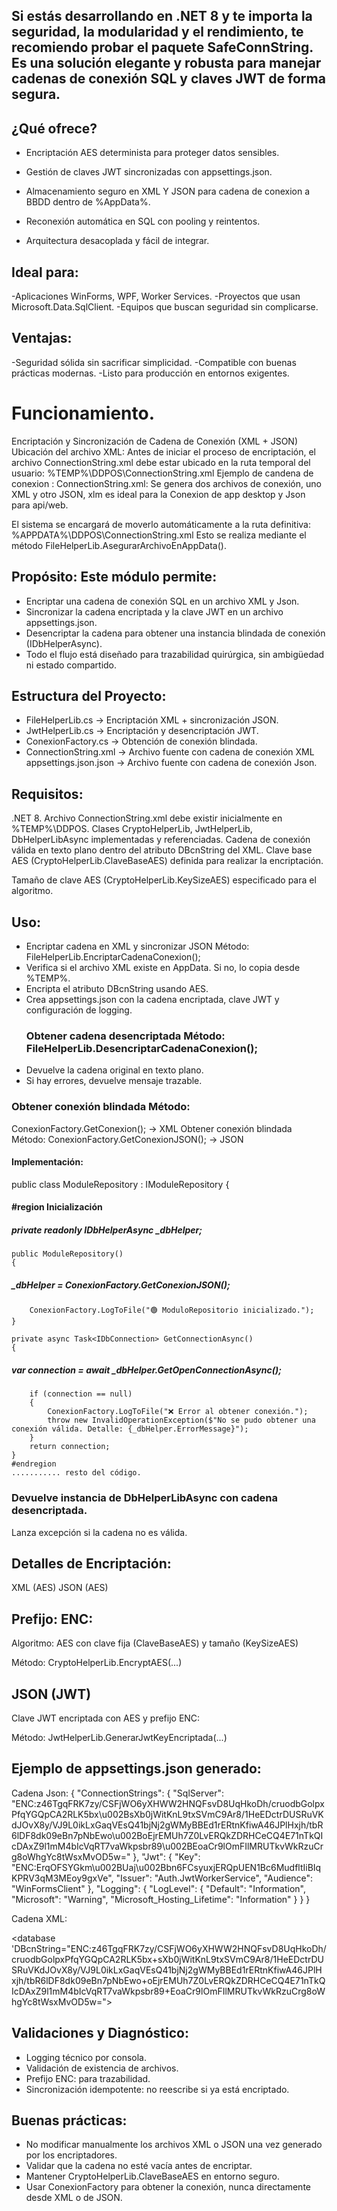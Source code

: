 ## Si estás desarrollando en .NET 8 y te importa la seguridad, la modularidad y el rendimiento, te recomiendo probar el paquete SafeConnString. Es una solución elegante y robusta para manejar cadenas de conexión SQL y claves JWT de forma segura.

## ¿Qué ofrece?

- Encriptación AES determinista para proteger datos sensibles.

- Gestión de claves JWT sincronizadas con appsettings.json.

- Almacenamiento seguro en XML Y JSON para cadena de conexion a BBDD dentro de %AppData%.

- Reconexión automática en SQL con pooling y reintentos.

- Arquitectura desacoplada y fácil de integrar.

## Ideal para:
-Aplicaciones WinForms, WPF, Worker Services.
-Proyectos que usan Microsoft.Data.SqlClient.
-Equipos que buscan seguridad sin complicarse.

## Ventajas:

-Seguridad sólida sin sacrificar simplicidad.
-Compatible con buenas prácticas modernas.
-Listo para producción en entornos exigentes.
# Funcionamiento.
Encriptación y Sincronización de Cadena de Conexión (XML + JSON) Ubicación del archivo XML: Antes de iniciar el proceso de encriptación, el archivo ConnectionString.xml debe estar ubicado en la ruta temporal del usuario: %TEMP%\DDPOS\ConnectionString.xml 
Ejemplo de candena de conexion :
 ConnectionString.xml: <?xml version="1.0"?>
<database DBcnString="Server=localhost;Database=ERP_DDPOS_PROD;User Id=ArtesanoDBO;Password=Mopbi2025;TrustServerCertificate=True;">
</database>
Se genera dos archivos de conexión, uno XML y otro JSON, xlm es ideal para la Conexion de app desktop y Json para api/web.

El sistema se encargará de moverlo automáticamente a la ruta definitiva: %APPDATA%\DDPOS\ConnectionString.xml Esto se realiza mediante el método FileHelperLib.AsegurarArchivoEnAppData().

## Propósito: Este módulo permite:
- Encriptar una cadena de conexión SQL en un archivo XML y Json.
- Sincronizar la cadena encriptada y la clave JWT en un archivo appsettings.json.
- Desencriptar la cadena para obtener una instancia blindada de conexión (IDbHelperAsync).
- Todo el flujo está diseñado para trazabilidad quirúrgica, sin ambigüedad ni estado compartido.

## Estructura del Proyecto:
- FileHelperLib.cs → Encriptación XML + sincronización JSON.
- JwtHelperLib.cs → Encriptación y desencriptación JWT.
- ConexionFactory.cs → Obtención de conexión blindada.
- ConnectionString.xml → Archivo fuente con cadena de conexión XML appsettings.json.json → Archivo fuente con cadena de conexión Json.

## Requisitos:

.NET 8. Archivo ConnectionString.xml debe existir inicialmente en %TEMP%\DDPOS. Clases CryptoHelperLib, JwtHelperLib, DbHelperLibAsync implementadas y referenciadas. Cadena de conexión válida en texto plano dentro del atributo DBcnString del XML. Clave base AES (CryptoHelperLib.ClaveBaseAES) definida para realizar la encriptación.

Tamaño de clave AES (CryptoHelperLib.KeySizeAES) especificado para el algoritmo.

## Uso:
- Encriptar cadena en XML y sincronizar JSON Método: FileHelperLib.EncriptarCadenaConexion();
- Verifica si el archivo XML existe en AppData. Si no, lo copia desde %TEMP%.
- Encripta el atributo DBcnString usando AES.
- Crea appsettings.json con la cadena encriptada, clave JWT y configuración de logging.
  ### Obtener cadena desencriptada Método: FileHelperLib.DesencriptarCadenaConexion();
- Devuelve la cadena original en texto plano.
- Si hay errores, devuelve mensaje trazable.
### Obtener conexión blindada Método:
ConexionFactory.GetConexion(); → XML Obtener conexión blindada Método: ConexionFactory.GetConexionJSON(); → JSON
#### Implementación:
public class ModuleRepository : IModuleRepository
{
   #### #region Inicialización

#####    private readonly IDbHelperAsync _dbHelper;

    public ModuleRepository()
    {
#####      _dbHelper = ConexionFactory.GetConexionJSON();
        ConexionFactory.LogToFile("🟢 ModuloRepositorio inicializado.");
    }

    private async Task<IDbConnection> GetConnectionAsync()
    {
  #####    var connection = await _dbHelper.GetOpenConnectionAsync();
        if (connection == null)
        {
            ConexionFactory.LogToFile("❌ Error al obtener conexión.");
            throw new InvalidOperationException($"No se pudo obtener una conexión válida. Detalle: {_dbHelper.ErrorMessage}");
        }
        return connection;
    }
    #endregion
    ........... resto del código.

### Devuelve instancia de DbHelperLibAsync con cadena desencriptada.
Lanza excepción si la cadena no es válida.

## Detalles de Encriptación:

XML (AES) JSON (AES)

## Prefijo: ENC:

Algoritmo: AES con clave fija (ClaveBaseAES) y tamaño (KeySizeAES)

Método: CryptoHelperLib.EncryptAES(...)

## JSON (JWT)

Clave JWT encriptada con AES y prefijo ENC:

Método: JwtHelperLib.GenerarJwtKeyEncriptada(...)

## Ejemplo de appsettings.json generado:
Cadena Json: 
{
  "ConnectionStrings": {
    "SqlServer": "ENC:z46TgqFRK7zy/CSFjWO6yXHWW2HNQFsvD8UqHkoDh/cruodbGolpxPfqYGQpCA2RLK5bx\u002BsXb0jWitKnL9txSVmC9Ar8/1HeEDctrDUSRuVKdJOvX8y/VJ9L0ikLxGaqVEsQ41bjNj2gWMyBBEd1rERtnKfiwA46JPlHxjh/tbR6lDF8dk09eBn7pNbEwo\u002BoEjrEMUh7Z0LvERQkZDRHCeCQ4E71nTkQIcDAxZ9l1mM4bIcVqRT7vaWkpsbr89\u002BEoaCr9lOmFIlMRUTkvWkRzuCrg8oWhgYc8tWsxMvOD5w="
  },
  "Jwt": {
    "Key": "ENC:ErqOFSYGkm\u002BUaj\u002Bbn6FCsyuxjERQpUEN1Bc6MudfltIiBIqKPRV3qM3MEoy9gxVe",
    "Issuer": "Auth.JwtWorkerService",
    "Audience": "WinFormsClient"
  },
  "Logging": {
    "LogLevel": {
      "Default": "Information",
      "Microsoft": "Warning",
      "Microsoft_Hosting_Lifetime": "Information"
    }
  }
}

Cadena XML: 
<?xml version="1.0"?>
<database 'DBcnString="ENC:z46TgqFRK7zy/CSFjWO6yXHWW2HNQFsvD8UqHkoDh/cruodbGolpxPfqYGQpCA2RLK5bx+sXb0jWitKnL9txSVmC9Ar8/1HeEDctrDUSRuVKdJOvX8y/VJ9L0ikLxGaqVEsQ41bjNj2gWMyBBEd1rERtnKfiwA46JPlHxjh/tbR6lDF8dk09eBn7pNbEwo+oEjrEMUh7Z0LvERQkZDRHCeCQ4E71nTkQIcDAxZ9l1mM4bIcVqRT7vaWkpsbr89+EoaCr9lOmFIlMRUTkvWkRzuCrg8oWhgYc8tWsxMvOD5w=">
</database>

## Validaciones y Diagnóstico:
- Logging técnico por consola.
- Validación de existencia de archivos.
- Prefijo ENC: para trazabilidad.
- Sincronización idempotente: no reescribe si ya está encriptado.

## Buenas prácticas:
- No modificar manualmente los archivos XML o JSON una vez generado por los encriptadores.
- Validar que la cadena no esté vacía antes de encriptar.
- Mantener CryptoHelperLib.ClaveBaseAES en entorno seguro.
- Usar ConexionFactory para obtener la conexión, nunca directamente desde XML o de JSON.
